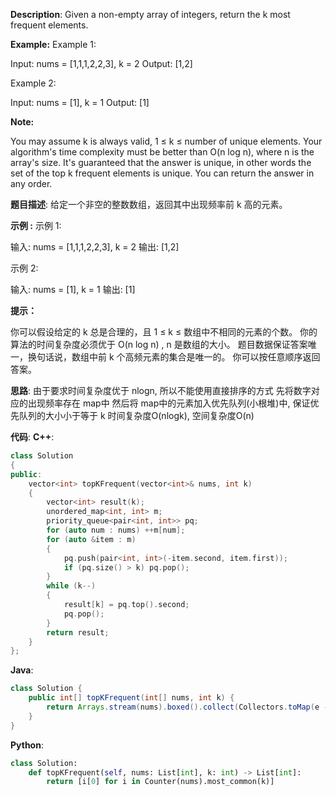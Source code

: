 __Description__:
Given a non-empty array of integers, return the k most frequent elements.

__Example:__
Example 1:

Input: nums = [1,1,1,2,2,3], k = 2
Output: [1,2]

Example 2:

Input: nums = [1], k = 1
Output: [1]

__Note:__

You may assume k is always valid, 1 ≤ k ≤ number of unique elements.
Your algorithm's time complexity must be better than O(n log n), where n is the array's size.
It's guaranteed that the answer is unique, in other words the set of the top k frequent elements is unique.
You can return the answer in any order.

__题目描述__:
给定一个非空的整数数组，返回其中出现频率前 k 高的元素。

__示例 :__
示例 1:

输入: nums = [1,1,1,2,2,3], k = 2
输出: [1,2]

示例 2:

输入: nums = [1], k = 1
输出: [1]

__提示：__

你可以假设给定的 k 总是合理的，且 1 ≤ k ≤ 数组中不相同的元素的个数。
你的算法的时间复杂度必须优于 O(n log n) , n 是数组的大小。
题目数据保证答案唯一，换句话说，数组中前 k 个高频元素的集合是唯一的。
你可以按任意顺序返回答案。

__思路__:
由于要求时间复杂度优于 nlogn, 所以不能使用直接排序的方式
先将数字对应的出现频率存在 map中
然后将 map中的元素加入优先队列(小根堆)中, 保证优先队列的大小小于等于 k
时间复杂度O(nlogk), 空间复杂度O(n)

__代码__:
__C++__:
```C++
class Solution 
{
public:
    vector<int> topKFrequent(vector<int>& nums, int k) 
    {
        vector<int> result(k);
        unordered_map<int, int> m;
        priority_queue<pair<int, int>> pq;
        for (auto num : nums) ++m[num];
        for (auto &item : m)
        {
            pq.push(pair<int, int>(-item.second, item.first));
            if (pq.size() > k) pq.pop();
        }
        while (k--)
        {
            result[k] = pq.top().second;
            pq.pop();
        }
        return result;
    }
};
```

__Java__:
```Java
class Solution {
    public int[] topKFrequent(int[] nums, int k) {
        return Arrays.stream(nums).boxed().collect(Collectors.toMap(e -> e, e -> 1, Integer::sum)).entrySet().stream().sorted((m1, m2) -> m2.getValue() - m1.getValue()).limit(k).mapToInt(Map.Entry::getKey).toArray();
    }
}
```

__Python__:
```Python
class Solution:
    def topKFrequent(self, nums: List[int], k: int) -> List[int]:
        return [i[0] for i in Counter(nums).most_common(k)]
```